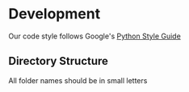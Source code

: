 # Development 

Our code style follows Google's [Python Style Guide]((https://github.com/google/styleguide/blob/gh-pages/pyguide.md))
 
## Directory Structure


All folder names should be in small letters

